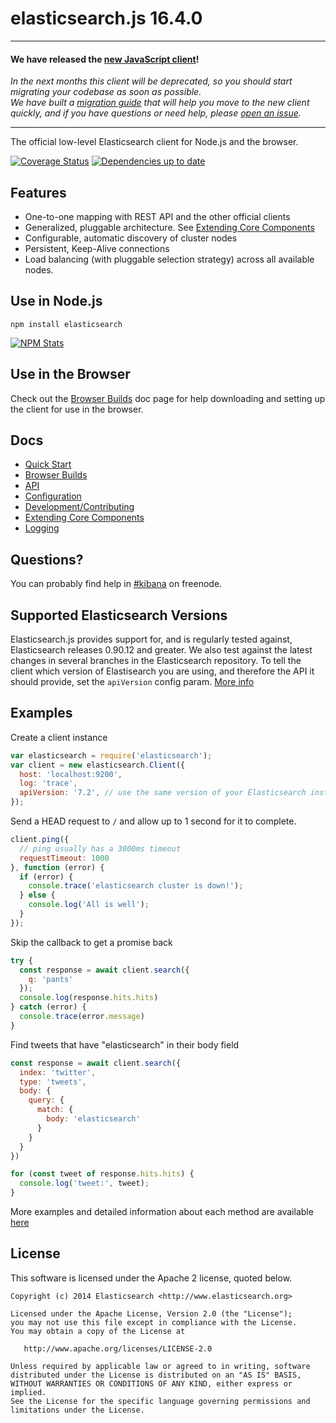 # elasticsearch.js 16.4.0

---

#### We have released the [new JavaScript client](https://www.elastic.co/blog/new-elasticsearch-javascript-client-released)!
*In the next months this client will be deprecated, so you should start migrating your codebase as soon as possible.<br/>
We have built a [migration guide](https://www.elastic.co/guide/en/elasticsearch/client/javascript-api/current/breaking-changes.html) that will help you move to the new client quickly, and if you have questions or need help, please [open an issue](https://github.com/elastic/elasticsearch-js/issues/new/choose).*

---

The official low-level Elasticsearch client for Node.js and the browser.

[![Coverage Status](http://img.shields.io/coveralls/elastic/elasticsearch-js/master.svg?style=flat-square)](https://coveralls.io/r/elastic/elasticsearch-js?branch=master)
[![Dependencies up to date](http://img.shields.io/david/elastic/elasticsearch-js.svg?style=flat-square)](https://david-dm.org/elastic/elasticsearch-js)

## Features

 - One-to-one mapping with REST API and the other official clients
 - Generalized, pluggable architecture. See [Extending Core Components](https://www.elastic.co/guide/en/elasticsearch/client/javascript-api/16.x/extending_core_components.html)
 - Configurable, automatic discovery of cluster nodes
 - Persistent, Keep-Alive connections
 - Load balancing (with pluggable selection strategy) across all available nodes.

## Use in Node.js

```
npm install elasticsearch
```

[![NPM Stats](https://nodei.co/npm/elasticsearch.png?downloads=true)](https://npmjs.org/package/elasticsearch)

## Use in the Browser

Check out the [Browser Builds](https://www.elastic.co/guide/en/elasticsearch/client/javascript-api/16.x/browser-builds.html) doc page for help downloading and setting up the client for use in the browser.

## Docs
 - [Quick Start](https://www.elastic.co/guide/en/elasticsearch/client/javascript-api/16.x/quick-start.html)
 - [Browser Builds](https://www.elastic.co/guide/en/elasticsearch/client/javascript-api/16.x/browser-builds.html)
 - [API](https://www.elastic.co/guide/en/elasticsearch/client/javascript-api/16.x/api-reference.html)
 - [Configuration](https://www.elastic.co/guide/en/elasticsearch/client/javascript-api/16.x/configuration.html)
 - [Development/Contributing](https://www.elastic.co/guide/en/elasticsearch/client/javascript-api/16.x/contributing.html)
 - [Extending Core Components](https://www.elastic.co/guide/en/elasticsearch/client/javascript-api/16.x/extending_core_components.html)
 - [Logging](https://www.elastic.co/guide/en/elasticsearch/client/javascript-api/16.x/logging.html)


## Questions?
You can probably find help in [#kibana](https://kiwiirc.com/client/irc.freenode.net/?#kibana) on freenode.


## Supported Elasticsearch Versions

Elasticsearch.js provides support for, and is regularly tested against, Elasticsearch releases 0.90.12 and greater. We also test against the latest changes in several branches in the Elasticsearch repository. To tell the client which version of Elastisearch you are using, and therefore the API it should provide, set the `apiVersion` config param. [More info](https://www.elastic.co/guide/en/elasticsearch/client/javascript-api/16.x/configuration.html#config-options)

## Examples

Create a client instance
```js
var elasticsearch = require('elasticsearch');
var client = new elasticsearch.Client({
  host: 'localhost:9200',
  log: 'trace',
  apiVersion: '7.2', // use the same version of your Elasticsearch instance
});
```

Send a HEAD request to `/` and allow up to 1 second for it to complete.
```js
client.ping({
  // ping usually has a 3000ms timeout
  requestTimeout: 1000
}, function (error) {
  if (error) {
    console.trace('elasticsearch cluster is down!');
  } else {
    console.log('All is well');
  }
});
```

Skip the callback to get a promise back
```js
try {
  const response = await client.search({
    q: 'pants'
  });
  console.log(response.hits.hits)
} catch (error) {
  console.trace(error.message)
}
```

Find tweets that have "elasticsearch" in their body field
```js
const response = await client.search({
  index: 'twitter',
  type: 'tweets',
  body: {
    query: {
      match: {
        body: 'elasticsearch'
      }
    }
  }
})

for (const tweet of response.hits.hits) {
  console.log('tweet:', tweet);
}
```

More examples and detailed information about each method are available [here](https://www.elastic.co/guide/en/elasticsearch/client/javascript-api/16.x/index.html)

## License

This software is licensed under the Apache 2 license, quoted below.

    Copyright (c) 2014 Elasticsearch <http://www.elasticsearch.org>

    Licensed under the Apache License, Version 2.0 (the "License");
    you may not use this file except in compliance with the License.
    You may obtain a copy of the License at

       http://www.apache.org/licenses/LICENSE-2.0

    Unless required by applicable law or agreed to in writing, software
    distributed under the License is distributed on an "AS IS" BASIS,
    WITHOUT WARRANTIES OR CONDITIONS OF ANY KIND, either express or implied.
    See the License for the specific language governing permissions and
    limitations under the License.
